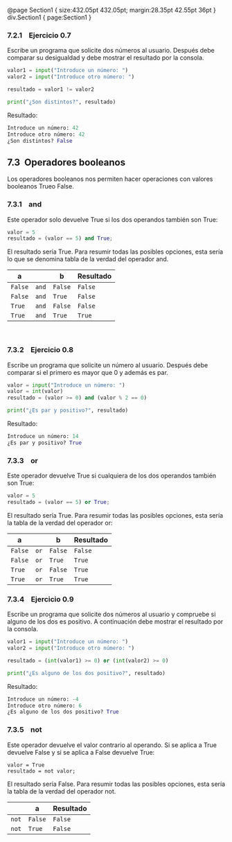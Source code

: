    @page Section1 { size:432.05pt 432.05pt; margin:28.35pt 42.55pt 36pt } div.Section1 { page:Section1 }

### 7.2.1    Ejercicio 0.7

Escribe un programa que solicite dos números al usuario. Después debe comparar su desigualdad y debe mostrar el resultado por la consola.

```Python
valor1 = input("Introduce un número: ")
valor2 = input("Introduce otro número: ")

resultado = valor1 != valor2

print("¿Son distintos?", resultado)
```

Resultado:

```Python
Introduce un número: 42
Introduce otro número: 42
¿Son distintos? False
```

7.3  Operadores booleanos
-------------------------

Los operadores booleanos nos permiten hacer operaciones con valores booleanos Trueo False.

### 7.3.1    and

Este operador solo devuelve True si los dos operandos también son True:

```Python
valor = 5
resultado = (valor == 5) and True;
```

El resultado sería True. Para resumir todas las posibles opciones, esta sería lo que se denomina tabla de la verdad del operador and.

|a||b|Resultado|
|--|--|--|--|
|`False`|`and`|`False`|`False`|
|`False`|`and`|`True`|`False`|
|`True`|`and`|`False`|`False`|
|`True`|`and`|`True`|`True`|

 

### 7.3.2    Ejercicio 0.8

Escribe un programa que solicite un número al usuario. Después debe comparar si el primero es mayor que 0 y además es par.

```Python
valor = input("Introduce un número: ")
valor = int(valor)
resultado = (valor >= 0) and (valor % 2 == 0)

print("¿Es par y positivo?", resultado)
```

Resultado:

```Python
Introduce un número: 14
¿Es par y positivo? True
```

### 7.3.3    or

Este operador devuelve True si cualquiera de los dos operandos también son True:

```Python
valor = 5
resultado = (valor == 5) or True;
```

El resultado sería True. Para resumir todas las posibles opciones, esta sería la tabla de la verdad del operador or:

|a||b|Resultado|
|--|--|--|--|
|`False`|`or`|`False`|`False`|
|`False`|`or`|`True`|`True`|
|`True`|`or`|`False`|`True`|
|`True`|`or`|`True`|`True`|


### 7.3.4    Ejercicio 0.9

Escribe un programa que solicite dos números al usuario y compruebe si alguno de los dos es positivo. A continuación debe mostrar el resultado por la consola.

```Python
valor1 = input("Introduce un número: ")
valor2 = input("Introduce otro número: ")

resultado = (int(valor1) >= 0) or (int(valor2) >= 0)

print("¿Es alguno de los dos positivo?", resultado)
```

Resultado:

```Python
Introduce un número: -4
Introduce otro número: 6
¿Es alguno de los dos positivo? True
```

### 7.3.5    not

Este operador devuelve el valor contrario al operando. Si se aplica a True devuelve False y si se aplica a False devuelve True:

```console
valor = True
resultado = not valor;
```

El resultado sería False. Para resumir todas las posibles opciones, esta sería la tabla de la verdad del operador not.


||a|Resultado|
|--|--|--|
|`not`|`False`|`False`|
|`not`|`True`|`False`|
